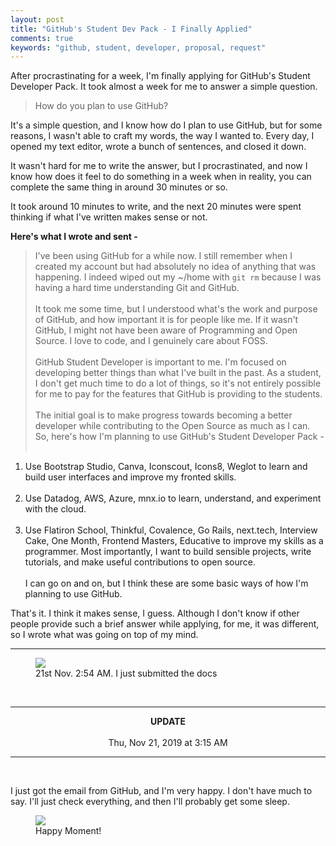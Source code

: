 ```yaml
---
layout: post
title: "GitHub's Student Dev Pack - I Finally Applied"
comments: true
keywords: "github, student, developer, proposal, request"
---
```


After procrastinating for a week, I'm finally applying for GitHub's Student Developer Pack. It took almost a week for me to answer a simple question.

> How do you plan to use GitHub?

It's a simple question, and I know how do I plan to use GitHub, but for some reasons, I wasn't able to craft my words, the way I wanted to. Every day, I opened my text editor, wrote a bunch of sentences, and closed it down.

It wasn't hard for me to write the answer, but I procrastinated, and now I know how does it feel to do something in a week when in reality, you can complete the same thing in around 30 minutes or so.

It took around 10 minutes to write, and the next 20 minutes were spent thinking if what I've written makes sense or not.

__Here's what I wrote and sent -__

> I've been using GitHub for a while now. I still remember when I created my account but had absolutely no idea of anything that was happening. I indeed wiped out my  ~/home with `git rm` because I was having a hard time understanding Git and GitHub. <br><br>
It took me some time, but I understood what's the work and purpose of GitHub, and how important it is for people like me. If it wasn't GitHub, I might not have been aware of Programming and Open Source. I love to code, and I genuinely care about FOSS.<br><br>
GitHub Student Developer is important to me. I'm focused on developing better things than what I've built in the past. As a student, I don't get much time to do a lot of things, so it's not entirely possible for me to pay for the features that GitHub is providing to the students.<br><br>
The initial goal is to make progress towards becoming a better developer while contributing to the Open Source as much as I can. So, here's how I'm planning to use GitHub's Student Developer Pack - <br><br>
1) Use Bootstrap Studio, Canva, Iconscout, Icons8, Weglot to learn and build user interfaces and improve my fronted skills. <br><br>
2) Use Datadog, AWS, Azure, mnx.io to learn, understand, and experiment with the cloud. <br><br>
3) Use Flatiron School, Thinkful, Covalence, Go Rails, next.tech, Interview Cake, One Month, Frontend Masters, Educative to improve my skills as a programmer.
Most importantly, I want to build sensible projects, write tutorials, and make useful contributions to open source. <br><br>
I can go on and on, but I think these are some basic ways of how I'm planning to use GitHub.

That's it. I think it makes sense, I guess. Although I don't know if other people provide such a brief answer while applying, for me, it was different, so I wrote what was going on top of my mind.

<hr>

<figure>
	<img class="img-blog" src="{{site.baseurl}}/assets/images/posts/02-53-48.png">
	<figcaption>21st Nov. 2:54 AM. I just submitted the docs</figcaption>
</figure>

<br>
<hr>

<p align="center">
	<strong>UPDATE</strong>
	<br><br>
	Thu, Nov 21, 2019 at 3:15 AM
</p>

<hr>

<br>

I just got the email from GitHub, and I'm very happy. I don't have much to say. I'll just check everything, and then I'll probably get some sleep.

<figure>
	<img class="img-blog" src="{{site.baseurl}}/assets/images/posts/09-30-57.png">
	<figcaption>Happy Moment!</figcaption>
</figure>
